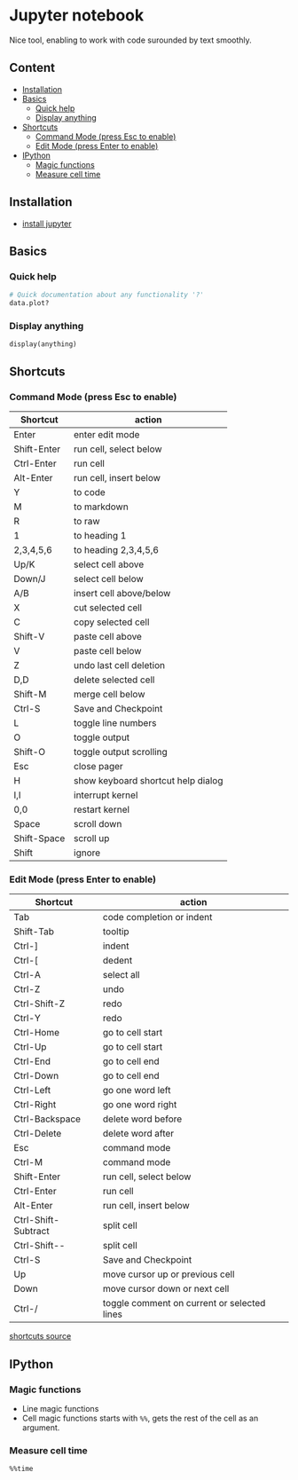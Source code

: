 # Jupyter notebook

Nice tool, enabling to work with code surounded by text smoothly.

## Content <!-- omit in toc -->
- [Installation](#installation)
- [Basics](#basics)
  - [Quick help](#quick-help)
  - [Display anything](#display-anything)
- [Shortcuts](#shortcuts)
  - [Command Mode (press Esc to enable)](#command-mode-press-esc-to-enable)
  - [Edit Mode (press Enter to enable)](#edit-mode-press-enter-to-enable)
- [IPython](#ipython)
  - [Magic functions](#magic-functions)
  - [Measure cell time](#measure-cell-time)

## Installation

- [install jupyter](https://jupyter.org/install)

## Basics

### Quick help

```py
# Quick documentation about any functionality '?'
data.plot?
```

### Display anything

```ipynb
display(anything)
```

## Shortcuts

### Command Mode (press Esc to enable)

| Shortcut | action |
| --- | --- |
| Enter | enter edit mode| |
| Shift-Enter | run cell, select below |
| Ctrl-Enter | run cell |
| Alt-Enter | run cell, insert below |
| Y | to code |
| M | to markdown |
| R | to raw |
| 1 | to heading 1 |
| 2,3,4,5,6 | to heading 2,3,4,5,6 |
| Up/K | select cell above |
| Down/J | select cell below |
| A/B | insert cell above/below |
| X | cut selected cell |
| C | copy selected cell |
| Shift-V | paste cell above |
| V | paste cell below |
| Z | undo last cell deletion |
| D,D | delete selected cell |
| Shift-M | merge cell below |
| Ctrl-S | Save and Checkpoint |
| L | toggle line numbers |
| O | toggle output |
| Shift-O | toggle output scrolling |
| Esc | close pager |
| H | show keyboard shortcut help dialog |
| I,I | interrupt kernel |
| 0,0 | restart kernel |
| Space | scroll down |
| Shift-Space | scroll up |
| Shift | ignore |


### Edit Mode (press Enter to enable)

| Shortcut | action |
| --- | --- |
| Tab | code completion or indent |
| Shift-Tab | tooltip |
| Ctrl-] | indent |
| Ctrl-[ | dedent |
| Ctrl-A | select all |
| Ctrl-Z | undo |
| Ctrl-Shift-Z | redo |
| Ctrl-Y | redo |
| Ctrl-Home | go to cell start |
| Ctrl-Up | go to cell start |
| Ctrl-End | go to cell end |
| Ctrl-Down | go to cell end |
| Ctrl-Left | go one word left |
| Ctrl-Right | go one word right |
| Ctrl-Backspace | delete word before |
| Ctrl-Delete | delete word after |
| Esc | command mode |
| Ctrl-M | command mode |
| Shift-Enter | run cell, select below |
| Ctrl-Enter | run cell |
| Alt-Enter | run cell, insert below |
| Ctrl-Shift-Subtract | split cell |
| Ctrl-Shift-- | split cell |
| Ctrl-S | Save and Checkpoint |
| Up | move cursor up or previous cell |
| Down | move cursor down or next cell |
| Ctrl-/ | toggle comment on current or selected lines |

[shortcuts source](https://cheatography.com/weidadeyue/cheat-sheets/jupyter-notebook/)

## IPython

### Magic functions

- Line magic functions
- Cell magic functions starts with `%%`, gets the rest of the cell as an argument.

### Measure cell time

```ipynb
%%time

```
